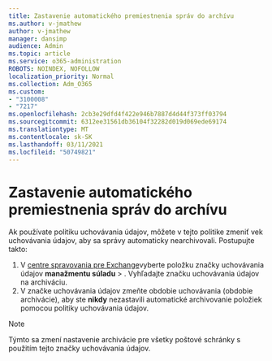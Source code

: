 ```yaml
---
title: Zastavenie automatického premiestnenia správ do archívu
ms.author: v-jmathew
author: v-jmathew
manager: dansimp
audience: Admin
ms.topic: article
ms.service: o365-administration
ROBOTS: NOINDEX, NOFOLLOW
localization_priority: Normal
ms.collection: Adm_O365
ms.custom:
- "3100008"
- "7217"
ms.openlocfilehash: 2cb3e29dfd4f422e946b7887d4d44f373ff03794
ms.sourcegitcommit: 6312ee31561db36104f32282d019d069ede69174
ms.translationtype: MT
ms.contentlocale: sk-SK
ms.lasthandoff: 03/11/2021
ms.locfileid: "50749821"
---
```

# <a name="stop-messages-from-moving-to-the-archive-automatically"></a>Zastavenie automatického premiestnenia správ do archívu

Ak používate politiku uchovávania údajov, môžete v tejto politike zmeniť vek uchovávania údajov, aby sa správy automaticky nearchivovali. Postupujte takto:

1. V [centre spravovania pre Exchange](https://go.microsoft.com/fwlink/?linkid=2059104)vyberte položku značky uchovávania údajov **manažmentu súladu**  >  . Vyhľadajte značku uchovávania údajov na archiváciu.
2. V značke uchovávania údajov zmeňte obdobie uchovávania (obdobie archivácie), aby ste **nikdy** nezastavili automatické archivovanie položiek pomocou politiky uchovávania údajov.

> [!NOTE]
> Týmto sa zmení nastavenie archivácie pre všetky poštové schránky s použitím tejto značky uchovávania údajov.
